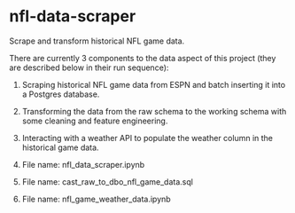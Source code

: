 # nfl-data-scraper
Scrape and transform historical NFL game data.

There are currently 3 components to the data aspect of this project (they are described below in their run sequence):

1. Scraping historical NFL game data from ESPN and batch inserting it into a Postgres database.
2. Transforming the data from the raw schema to the working schema with some cleaning and feature engineering.
3. Interacting with a weather API to populate the weather column in the historical game data.

  1. File name: nfl_data_scraper.ipynb
  2. File name: cast_raw_to_dbo_nfl_game_data.sql
  3. File name: nfl_game_weather_data.ipynb

